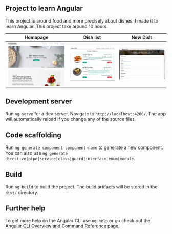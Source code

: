 ## Project to learn Angular

This project is around food and more precisely about dishes. I made it to learn Angular.
This project take around 10 hours.

Homapage                   |  Dish list                   |  New Dish
:-------------------------:|:---------------------------: |:---------------------------:
![](/img-git/homepage.png) |![](/img-git/food-menu.png)   | ![](/img-git/new-dish.png)



## Development server

Run `ng serve` for a dev server. Navigate to `http://localhost:4200/`. The app will automatically reload if you change any of the source files.

## Code scaffolding

Run `ng generate component component-name` to generate a new component. You can also use `ng generate directive|pipe|service|class|guard|interface|enum|module`.

## Build

Run `ng build` to build the project. The build artifacts will be stored in the `dist/` directory.

## Further help

To get more help on the Angular CLI use `ng help` or go check out the [Angular CLI Overview and Command Reference](https://angular.io/cli) page.
